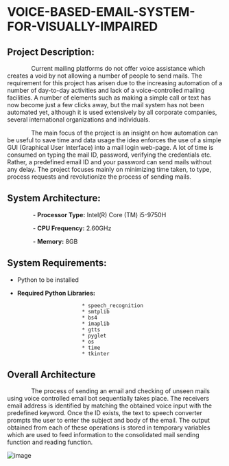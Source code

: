 # VOICE-BASED-EMAIL-SYSTEM-FOR-VISUALLY-IMPAIRED


## Project Description:

&emsp;&emsp;&emsp;&emsp;Current mailing platforms do not offer voice assistance which creates a void by not allowing a number of people to send mails.
        The requirement for this project has arisen due to the increasing automation of a number of day-to-day activities and lack of a
        voice-controlled mailing facilities. A number of elements such as making a simple call or text has now become just a few clicks
        away, but the mail system has not been automated yet, although it is used extensively by all corporate companies, several 
        international organizations and individuals.
        
        
&emsp;&emsp;&emsp;&emsp;The main focus of the project is an insight on how automation can be useful to save time and data usage the idea enforces the 
        use of a simple GUI (Graphical User Interface) into a mail login web-page. A lot of time is consumed on typing the mail ID, 
        password, verifying the credentials etc. Rather, a predefined email ID and your password can send mails without any delay. 
        The project focuses mainly on minimizing time taken, to type, process requests and revolutionize the process of sending mails.
        
## System Architecture:
&emsp;&emsp;&emsp;&emsp;  - **Processor Type:** Intel(R) Core (TM) i5-9750H

&emsp;&emsp;&emsp;&emsp;  - **CPU Frequency:** 2.60GHz

&emsp;&emsp;&emsp;&emsp;  - **Memory:** 8GB

## System Requirements:

- Python to be installed

- **Required Python Libraries:** 
                           
                           * speech_recognition                             
                           * smtplib                             
                           * bs4                             
                           * imaplib                             
                           * gtts                             
                           * pyglet                           
                           * os                             
                           * time                             
                           * tkinter

## Overall Architecture

&emsp;&emsp;&emsp;&emsp;The process of sending an email and checking of unseen mails using voice controlled email bot sequentially takes place. The receivers email address is identified by matching the obtained voice input with the predefined keyword. Once the ID exists, the text to speech converter prompts the user to enter the subject and body of the email. The output obtained from each of these operations is stored in temporary variables which are used to feed information to the consolidated mail sending function and reading function.


![image](https://user-images.githubusercontent.com/94666680/212098495-aad3c85d-d1af-447b-88f1-003079b73d7b.png)
